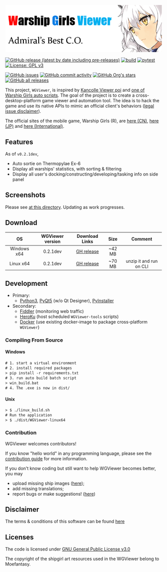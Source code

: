 
![alt text](assets/banner.png "Warship Girls Viewer | WGViewer")

[![GitHub release (latest by date including pre-releases)](https://img.shields.io/github/v/release/WarshipGirls/WGViewer?include_prereleases)](https://github.com/WarshipGirls/WGViewer/releases)
[![build](https://github.com/WarshipGirls/WGViewer/workflows/build/badge.svg)](https://github.com/WarshipGirls/WGViewer/actions?query=workflow%3Abuild)
[![pytest](https://github.com/WarshipGirls/WGViewer/workflows/pytest/badge.svg)](https://github.com/WarshipGirls/WGViewer/actions?query=workflow%3Apytest)
[![License: GPL v3](https://img.shields.io/badge/License-GPLv3-blue.svg)](https://www.gnu.org/licenses/gpl-3.0)

[![GitHub issues](https://img.shields.io/github/issues/WarshipGirls/WGViewer)](https://github.com/WarshipGirls/WGViewer/issues)
[![GitHub commit activity](https://img.shields.io/github/commit-activity/w/WarshipGirls/WGViewer)](https://github.com/WarshipGirls/WGViewer/graphs/contributors)
[![GitHub Org's stars](https://img.shields.io/github/stars/WarshipGirls?style=social)](https://github.com/WarshipGirls/WGViewer)
[![GitHub all releases](https://img.shields.io/github/downloads/WarshipGirls/WGViewer/total)](https://github.com/WarshipGirls/WGViewer/releases)

This project, `WGViewer`, is inspired by [Kancolle Viewer poi][poi] and [one of Warship Girls auto scripts][ProtectorMoe].
The goal of the project is to create a cross-desktop-platform game viewer and automation tool.
The idea is to hack the game and use its native APIs to mimic an official client's behaviors ([legal issue disclaimer](DISCLAIMER.md)).

The official sites of the mobile game, Warship Girls (R), are [here (CN)][CN], [here (JP)][JP] and [here (International)][Intl].

## Features

As of `v0.2.1dev`,

- Auto sortie on Thermopylae Ex-6
- Display all warships' statistics, with sorting & filtering
- Display all user's docking/constructing/developing/tasking info on side panel

## Screenshots

Please see [at this directory](screenshots). Updating as work progresses.

## Download

| OS          | WGViewer version | Download Links        | Size   | Comment |
|:-----------:|:----------------:|:---------------------:|:------:|:-------:|
| Windows x64 | 0.2.1dev         | [GH release][d-win]   | ~42 MB |         |
| Linux x64   | 0.2.1dev         | [GH release][d-linux] | ~70 MB | unzip it and run on CLI |

## Development

- Primary:
    - [Python3](https://www.python.org/), [PyQt5](https://doc.qt.io/qtforpython/) (w/o Qt Designer), [PyInstaller](https://www.pyinstaller.org/)
- Secondary:    
    - [Fiddler](https://www.telerik.com/download/fiddler) (monitoring web traffic)
    - [HeroKu](https://www.heroku.com/) (host scheduled `WGViewer-tools` scripts)
    - [Docker](https://www.docker.com/) (use existing docker-image to package cross-platform `WGViewer`)

### Compiling From Source

#### Windows

```
# 1. start a virtual environment
# 2. install required packages
> pip install -r requirements.txt
# 3. run auto build batch script
> win_build.bat
# 4. The .exe is now in dist/
```

#### Unix

```
> $ ./linux_build.sh
# Run the application
> $ ./dist/WGViewer-linux64
```

### Contribution

WGViewer welcomes contributors!

If you know "hello world" in any programming language, please see the [contribution guide](.github/CONTRIBUTING.md) for more information.

If you don't know coding but still want to help WGViewer becomes better, you may
- upload missing ship images ([here](https://github.com/WarshipGirls/WGViewer/issues/43));
- add missing translations;
- report bugs or make suggestions! ([here](https://github.com/WarshipGirls/WGViewer/issues))

## Disclaimer

The terms & conditions of this software can be found [here](DISCLAIMER.md)

## Licenses

The code is licensed under [GNU General Public License v3.0](https://github.com/WarshipGirls/WGViewer/blob/master/LICENSE)

The copyright of the shipgirl art resources used in the WGViewer belong to Moefantasy.

[poi]: https://github.com/poooi/poi
[ProtectorMoe]: https://github.com/ProtectorMoe
[CN]: http://www.jianniang.com/
[JP]: http://ssr.moefantasy.co.jp/
[Intl]: http://www.warshipgirls.com/en/

[d-win]: https://github.com/WarshipGirls/WGViewer/releases/download/v0.2.1-dev/WGViewer-win64.zip
[d-linux]: https://github.com/WarshipGirls/WGViewer/releases/download/v0.2.1-dev/WGViewer-linux64.zip
